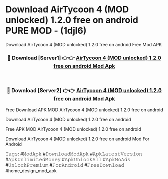 # Download AirTycoon 4 (MOD unlocked) 1.2.0 free on android PURE MOD - (1djl6)
Download AirTycoon 4 (MOD unlocked) 1.2.0 free on android Free Mod APK

<div align="center">
<h3>🔴 Download [Server1] 👉👉 <a href="https://apk-comot.site?title=AirTycoon_4_(MOD_unlocked)_1.2.0_free_on_android">AirTycoon 4 (MOD unlocked) 1.2.0 free on android Mod Apk</a></h3><br>

<h3>🔴 Download [Server2] 👉👉 <a href="https://apk-comot.site?title=AirTycoon_4_(MOD_unlocked)_1.2.0_free_on_android">AirTycoon 4 (MOD unlocked) 1.2.0 free on android Mod Apk</a></h3>
</div>


Free Download APK MOD AirTycoon 4 (MOD unlocked) 1.2.0 free on android

Download AirTycoon 4 (MOD unlocked) 1.2.0 free on android 

Free APK MOD AirTycoon 4 (MOD unlocked) 1.2.0 free on android 

Download AirTycoon 4 (MOD unlocked) 1.2.0 free on android Mod For Android

𝚃𝚊𝚐𝚜: #𝙼𝚘𝚍𝙰𝚙𝚔 #𝙳𝚘𝚠𝚗𝚕𝚘𝚊𝚍𝙼𝚘𝚍𝙰𝚙𝚔 #𝙰𝚙𝚔𝙻𝚊𝚝𝚎𝚜𝚝𝚅𝚎𝚛𝚜𝚒𝚘𝚗 #𝙰𝚙𝚔𝚄𝚗𝚕𝚒𝚖𝚒𝚝𝚎𝚍𝙼𝚘𝚗𝚎𝚢 #𝙰𝚙𝚔𝚄𝚗𝚕𝚘𝚌𝚔𝙰𝚕𝚕 #𝙰𝚙𝚔𝙽𝚘𝙰𝚍𝚜 #𝚄𝚗𝚕𝚘𝚌𝚔𝙿𝚛𝚎𝚖𝚒𝚞𝚖 #𝙵𝚘𝚛𝙰𝚗𝚍𝚛𝚘𝚒𝚍 #𝙵𝚛𝚎𝚎𝙳𝚘𝚠𝚗𝚕𝚘𝚊𝚍 #home_design_mod_apk